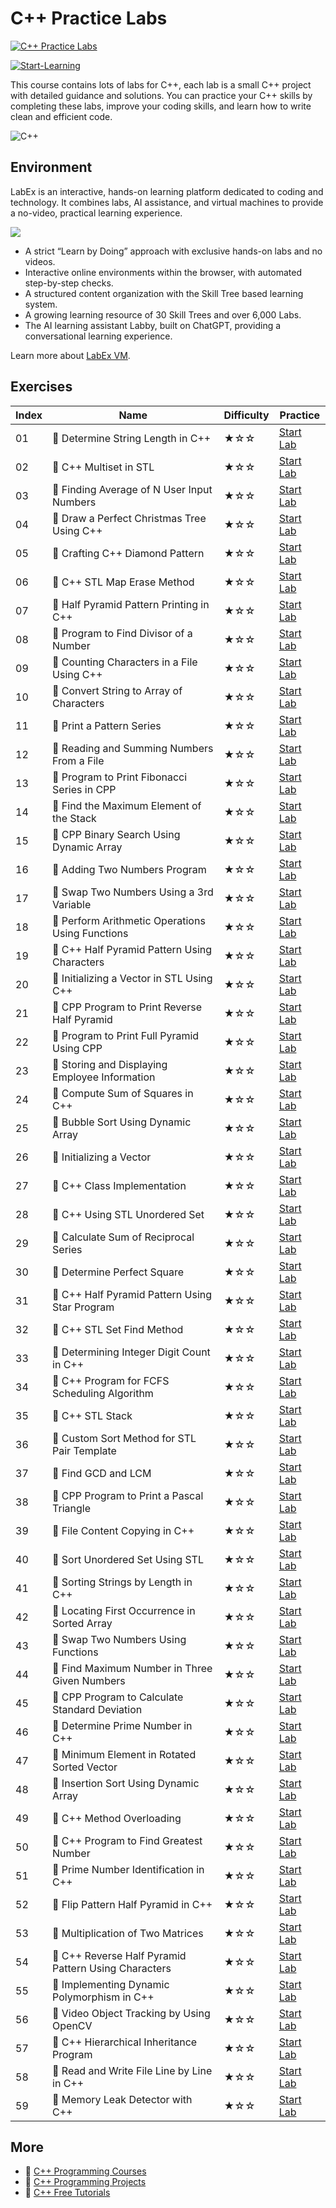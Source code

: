 # C++ Practice Labs

[![C++ Practice Labs](https://cover-creator.appbot.io/cpp-practice-labs.png)](https://labex.io/courses/cpp-practice-labs)

[![Start-Learning](https://img.shields.io/badge/Start-Learning-whitesmoke?style=for-the-badge)](https://labex.io/courses/cpp-practice-labs)

This course contains lots of labs for C++, each lab is a small C++ project with detailed guidance and solutions. You can practice your C++ skills by completing these labs, improve your coding skills, and learn how to write clean and efficient code.

![C++](https://img.shields.io/badge/C++-whitesmoke?style=for-the-badge&logo=c++)


## Environment

LabEx is an interactive, hands-on learning platform dedicated to coding and technology. It combines labs, AI assistance, and virtual machines to provide a no-video, practical learning experience.

![](https://tutorial-screenshot.getvm.io/images/vm-1725247253.png)

- A strict “Learn by Doing” approach with exclusive hands-on labs and no videos.
- Interactive online environments within the browser, with automated step-by-step checks.
- A structured content organization with the Skill Tree based learning system.
- A growing learning resource of 30 Skill Trees and over 6,000 Labs.
- The AI learning assistant Labby, built on ChatGPT, providing a conversational learning experience.

Learn more about [LabEx VM](https://support.labex.io/using-labex/virtual-machine).

## Exercises

|   Index | Name                                                | Difficulty   | Practice                                                                                                                     |
|---------|-----------------------------------------------------|--------------|------------------------------------------------------------------------------------------------------------------------------|
|      01 | 📖 Determine String Length in C++                    | ★☆☆          | <a target='_blank' href='https://labex.io/tutorials/cpp-determine-string-length-in-c-96191'>Start Lab</a>                    |
|      02 | 📖 C++ Multiset in STL                               | ★☆☆          | <a target='_blank' href='https://labex.io/tutorials/cpp-c-multiset-in-stl-96232'>Start Lab</a>                               |
|      03 | 📖 Finding Average of N User Input Numbers           | ★☆☆          | <a target='_blank' href='https://labex.io/tutorials/cpp-finding-average-of-n-user-input-numbers-96156'>Start Lab</a>         |
|      04 | 📖 Draw a Perfect Christmas Tree Using C++           | ★☆☆          | <a target='_blank' href='https://labex.io/tutorials/cpp-draw-a-perfect-christmas-tree-using-c-96160'>Start Lab</a>           |
|      05 | 📖 Crafting C++ Diamond Pattern                      | ★☆☆          | <a target='_blank' href='https://labex.io/tutorials/cpp-crafting-c-diamond-pattern-96205'>Start Lab</a>                      |
|      06 | 📖 C++ STL Map Erase Method                          | ★☆☆          | <a target='_blank' href='https://labex.io/tutorials/cpp-c-stl-map-erase-method-96230'>Start Lab</a>                          |
|      07 | 📖 Half Pyramid Pattern Printing in C++              | ★☆☆          | <a target='_blank' href='https://labex.io/tutorials/cpp-half-pyramid-pattern-printing-in-c-96207'>Start Lab</a>              |
|      08 | 📖 Program to Find Divisor of a Number               | ★☆☆          | <a target='_blank' href='https://labex.io/tutorials/cpp-program-to-find-divisor-of-a-number-96239'>Start Lab</a>             |
|      09 | 📖 Counting Characters in a File Using C++           | ★☆☆          | <a target='_blank' href='https://labex.io/tutorials/cpp-counting-characters-in-a-file-using-c-96159'>Start Lab</a>           |
|      10 | 📖 Convert String to Array of Characters             | ★☆☆          | <a target='_blank' href='https://labex.io/tutorials/cpp-convert-string-to-array-of-characters-96182'>Start Lab</a>           |
|      11 | 📖 Print a Pattern Series                            | ★☆☆          | <a target='_blank' href='https://labex.io/tutorials/cpp-print-a-pattern-series-96202'>Start Lab</a>                          |
|      12 | 📖 Reading and Summing Numbers From a File           | ★☆☆          | <a target='_blank' href='https://labex.io/tutorials/cpp-reading-and-summing-numbers-from-a-file-96163'>Start Lab</a>         |
|      13 | 📖 Program to Print Fibonacci Series in CPP          | ★☆☆          | <a target='_blank' href='https://labex.io/tutorials/cpp-program-to-print-fibonacci-series-in-cpp-96243'>Start Lab</a>        |
|      14 | 📖 Find the Maximum Element of the Stack             | ★☆☆          | <a target='_blank' href='https://labex.io/tutorials/cpp-find-the-maximum-element-of-the-stack-96137'>Start Lab</a>           |
|      15 | 📖 CPP Binary Search Using Dynamic Array             | ★☆☆          | <a target='_blank' href='https://labex.io/tutorials/cpp-cpp-binary-search-using-dynamic-array-96172'>Start Lab</a>           |
|      16 | 📖 Adding Two Numbers Program                        | ★☆☆          | <a target='_blank' href='https://labex.io/tutorials/cpp-adding-two-numbers-program-96120'>Start Lab</a>                      |
|      17 | 📖 Swap Two Numbers Using a 3rd Variable             | ★☆☆          | <a target='_blank' href='https://labex.io/tutorials/cpp-swap-two-numbers-using-a-3rd-variable-96227'>Start Lab</a>           |
|      18 | 📖 Perform Arithmetic Operations Using Functions     | ★☆☆          | <a target='_blank' href='https://labex.io/tutorials/cpp-perform-arithmetic-operations-using-functions-96201'>Start Lab</a>   |
|      19 | 📖 C++ Half Pyramid Pattern Using Characters         | ★☆☆          | <a target='_blank' href='https://labex.io/tutorials/cpp-c-half-pyramid-pattern-using-characters-96141'>Start Lab</a>         |
|      20 | 📖 Initializing a Vector in STL Using C++            | ★☆☆          | <a target='_blank' href='https://labex.io/tutorials/cpp-initializing-a-vector-in-stl-using-c-96167'>Start Lab</a>            |
|      21 | 📖 CPP Program to Print Reverse Half Pyramid         | ★☆☆          | <a target='_blank' href='https://labex.io/tutorials/cpp-cpp-program-to-print-reverse-half-pyramid-96211'>Start Lab</a>       |
|      22 | 📖 Program to Print Full Pyramid Using CPP           | ★☆☆          | <a target='_blank' href='https://labex.io/tutorials/cpp-program-to-print-full-pyramid-using-cpp-96244'>Start Lab</a>         |
|      23 | 📖 Storing and Displaying Employee Information       | ★☆☆          | <a target='_blank' href='https://labex.io/tutorials/cpp-storing-and-displaying-employee-information-96165'>Start Lab</a>     |
|      24 | 📖 Compute Sum of Squares in C++                     | ★☆☆          | <a target='_blank' href='https://labex.io/tutorials/cpp-compute-sum-of-squares-in-c-96194'>Start Lab</a>                     |
|      25 | 📖 Bubble Sort Using Dynamic Array                   | ★☆☆          | <a target='_blank' href='https://labex.io/tutorials/cpp-bubble-sort-using-dynamic-array-96173'>Start Lab</a>                 |
|      26 | 📖 Initializing a Vector                             | ★☆☆          | <a target='_blank' href='https://labex.io/tutorials/cpp-initializing-a-vector-96148'>Start Lab</a>                           |
|      27 | 📖 C++ Class Implementation                          | ★☆☆          | <a target='_blank' href='https://labex.io/tutorials/cpp-c-class-implementation-96219'>Start Lab</a>                          |
|      28 | 📖 C++ Using STL Unordered Set                       | ★☆☆          | <a target='_blank' href='https://labex.io/tutorials/cpp-c-using-stl-unordered-set-96234'>Start Lab</a>                       |
|      29 | 📖 Calculate Sum of Reciprocal Series                | ★☆☆          | <a target='_blank' href='https://labex.io/tutorials/cpp-calculate-sum-of-reciprocal-series-96193'>Start Lab</a>              |
|      30 | 📖 Determine Perfect Square                          | ★☆☆          | <a target='_blank' href='https://labex.io/tutorials/cpp-determine-perfect-square-96130'>Start Lab</a>                        |
|      31 | 📖 C++ Half Pyramid Pattern Using Star Program       | ★☆☆          | <a target='_blank' href='https://labex.io/tutorials/cpp-c-half-pyramid-pattern-using-star-program-96143'>Start Lab</a>       |
|      32 | 📖 C++ STL Set Find Method                           | ★☆☆          | <a target='_blank' href='https://labex.io/tutorials/cpp-c-stl-set-find-method-96236'>Start Lab</a>                           |
|      33 | 📖 Determining Integer Digit Count in C++            | ★☆☆          | <a target='_blank' href='https://labex.io/tutorials/cpp-determining-integer-digit-count-in-c-96127'>Start Lab</a>            |
|      34 | 📖 C++ Program for FCFS Scheduling Algorithm         | ★☆☆          | <a target='_blank' href='https://labex.io/tutorials/cpp-c-program-for-fcfs-scheduling-algorithm-96161'>Start Lab</a>         |
|      35 | 📖 C++ STL Stack                                     | ★☆☆          | <a target='_blank' href='https://labex.io/tutorials/cpp-c-stl-stack-96226'>Start Lab</a>                                     |
|      36 | 📖 Custom Sort Method for STL Pair Template          | ★☆☆          | <a target='_blank' href='https://labex.io/tutorials/cpp-custom-sort-method-for-stl-pair-template-96128'>Start Lab</a>        |
|      37 | 📖 Find GCD and LCM                                  | ★☆☆          | <a target='_blank' href='https://labex.io/tutorials/cpp-find-gcd-and-lcm-96188'>Start Lab</a>                                |
|      38 | 📖 CPP Program to Print a Pascal Triangle            | ★☆☆          | <a target='_blank' href='https://labex.io/tutorials/cpp-cpp-program-to-print-a-pascal-triangle-96203'>Start Lab</a>          |
|      39 | 📖 File Content Copying in C++                       | ★☆☆          | <a target='_blank' href='https://labex.io/tutorials/cpp-file-content-copying-in-c-96158'>Start Lab</a>                       |
|      40 | 📖 Sort Unordered Set Using STL                      | ★☆☆          | <a target='_blank' href='https://labex.io/tutorials/cpp-sort-unordered-set-using-stl-96215'>Start Lab</a>                    |
|      41 | 📖 Sorting Strings by Length in C++                  | ★☆☆          | <a target='_blank' href='https://labex.io/tutorials/cpp-sorting-strings-by-length-in-c-96224'>Start Lab</a>                  |
|      42 | 📖 Locating First Occurrence in Sorted Array         | ★☆☆          | <a target='_blank' href='https://labex.io/tutorials/cpp-locating-first-occurrence-in-sorted-array-96132'>Start Lab</a>       |
|      43 | 📖 Swap Two Numbers Using Functions                  | ★☆☆          | <a target='_blank' href='https://labex.io/tutorials/cpp-swap-two-numbers-using-functions-96216'>Start Lab</a>                |
|      44 | 📖 Find Maximum Number in Three Given Numbers        | ★☆☆          | <a target='_blank' href='https://labex.io/tutorials/cpp-find-maximum-number-in-three-given-numbers-96192'>Start Lab</a>      |
|      45 | 📖 CPP Program to Calculate Standard Deviation       | ★☆☆          | <a target='_blank' href='https://labex.io/tutorials/cpp-cpp-program-to-calculate-standard-deviation-96174'>Start Lab</a>     |
|      46 | 📖 Determine Prime Number in C++                     | ★☆☆          | <a target='_blank' href='https://labex.io/tutorials/cpp-determine-prime-number-in-c-96177'>Start Lab</a>                     |
|      47 | 📖 Minimum Element in Rotated Sorted Vector          | ★☆☆          | <a target='_blank' href='https://labex.io/tutorials/cpp-minimum-element-in-rotated-sorted-vector-96134'>Start Lab</a>        |
|      48 | 📖 Insertion Sort Using Dynamic Array                | ★☆☆          | <a target='_blank' href='https://labex.io/tutorials/cpp-insertion-sort-using-dynamic-array-96119'>Start Lab</a>              |
|      49 | 📖 C++ Method Overloading                            | ★☆☆          | <a target='_blank' href='https://labex.io/tutorials/cpp-c-method-overloading-96149'>Start Lab</a>                            |
|      50 | 📖 C++ Program to Find Greatest Number               | ★☆☆          | <a target='_blank' href='https://labex.io/tutorials/cpp-c-program-to-find-greatest-number-96240'>Start Lab</a>               |
|      51 | 📖 Prime Number Identification in C++                | ★☆☆          | <a target='_blank' href='https://labex.io/tutorials/cpp-prime-number-identification-in-c-96129'>Start Lab</a>                |
|      52 | 📖 Flip Pattern Half Pyramid in C++                  | ★☆☆          | <a target='_blank' href='https://labex.io/tutorials/cpp-flip-pattern-half-pyramid-in-c-96206'>Start Lab</a>                  |
|      53 | 📖 Multiplication of Two Matrices                    | ★☆☆          | <a target='_blank' href='https://labex.io/tutorials/cpp-multiplication-of-two-matrices-96168'>Start Lab</a>                  |
|      54 | 📖 C++ Reverse Half Pyramid Pattern Using Characters | ★☆☆          | <a target='_blank' href='https://labex.io/tutorials/cpp-c-reverse-half-pyramid-pattern-using-characters-96221'>Start Lab</a> |
|      55 | 📖 Implementing Dynamic Polymorphism in C++          | ★☆☆          | <a target='_blank' href='https://labex.io/tutorials/cpp-implementing-dynamic-polymorphism-in-c-96154'>Start Lab</a>          |
|      56 | 📖 Video Object Tracking by Using OpenCV             | ★☆☆          | <a target='_blank' href='https://labex.io/tutorials/cpp-video-object-tracking-by-using-opencv-178621'>Start Lab</a>          |
|      57 | 📖 C++ Hierarchical Inheritance Program              | ★☆☆          | <a target='_blank' href='https://labex.io/tutorials/cpp-c-hierarchical-inheritance-program-96145'>Start Lab</a>              |
|      58 | 📖 Read and Write File Line by Line in C++           | ★☆☆          | <a target='_blank' href='https://labex.io/tutorials/cpp-read-and-write-file-line-by-line-in-c-96213'>Start Lab</a>           |
|      59 | 📖 Memory Leak Detector with C++                     | ★☆☆          | <a target='_blank' href='https://labex.io/tutorials/cpp-memory-leak-detector-with-c-178620'>Start Lab</a>                    |

## More

- 🔗 [C++ Programming Courses](https://github.com/labex-labs/awesome-programming-courses)
- 🔗 [C++ Programming Projects](https://github.com/labex-labs/awesome-programming-projects)
- 🔗 [C++ Free Tutorials](https://github.com/labex-labs/cpp-free-tutorials)

